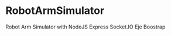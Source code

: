 RobotArmSimulator
=================

Robot Arm Simulator with NodeJS Express Socket.IO Eje Boostrap
